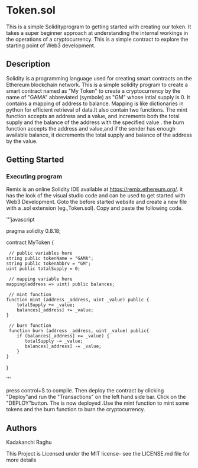 # Token.sol

This is a simple Solidityprogram to getting started with creating our token. It takes a super beginner approach at understanding the internal workings in the operations of a cryptocurrency. This is a simple contract to explore the starting point of Web3 development.

## Description

Solidity is a programming language used for creating smart contracts on the Ethereum blockchain network. This is a simple solidity program to create a smart contract named as "My Token" to create a cryptocurrency by the name of "GAMA" abbreviated  (symbole) as "GM" whose intial supply is 0. It contains a mapping of address to balance. Mapping is like dictionaries in python for efficient retrieval of data.It also contain two functions. The mint function accepts an address and a value, and increments both the total supply and the balance of the address with the specified value . the burn function accepts the address and value,and if the sender has enough available balance, it  decrements the total supply and balance of the address by the value.

## Getting Started

### Executing program

Remix is an online Solidity IDE available at https://remix.ethereum.org/. it has the look of the visual studio code and can be used to get started with Web3 Development. Goto the before started website and create a new file with a .sol extension (eg.,Token.sol). Copy and paste the following code.

'''javascript

pragma solidity 0.8.18;

contract MyToken {

     // public variables here
    string public tokenName = "GAMA";
    string public tokenAbbrv = "GM";
    uint public totalSupply = 0;

     // mapping variable here
    mapping(address => uint) public balances;

     // mint function
    function mint (address _address, uint _value) public {
        totalSupply += _value;
        balances[_address] += _value;
    }

     // burn function
     function burn (address _address, uint _value) public{
        if (balances[_address] >= _value) {
           totalSupply -= _value;
           balances[_address] -= _value;
        }
    }

}

'''

press control+S to compile. Then deploy the contract by clicking "Deploy"and run the "Transactions" on the left hand side bar. Click on the "DEPLOY"button. The  is now deployed .Use the mint function  to mint some tokens and the burn function to burn the cryptocurrency.

##  Authors

Kadakanchi Raghu

This Project is Licensed under the MIT license- see the LICENSE.md file for more details
